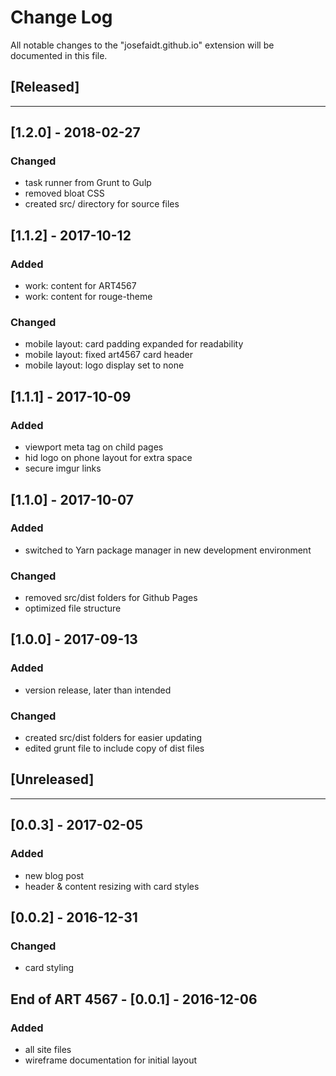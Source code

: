 # Change Log
All notable changes to the "josefaidt.github.io" extension will be documented in this file.

## [Released]
---
## [1.2.0] - 2018-02-27
### Changed
- task runner from Grunt to Gulp
- removed bloat CSS
- created src/ directory for source files

## [1.1.2] - 2017-10-12
### Added
- work: content for ART4567
- work: content for rouge-theme

### Changed
- mobile layout: card padding expanded for readability
- mobile layout: fixed art4567 card header
- mobile layout: logo display set to none

## [1.1.1] - 2017-10-09
### Added
- viewport meta tag on child pages
- hid logo on phone layout for extra space
- secure imgur links

## [1.1.0] - 2017-10-07
### Added
- switched to Yarn package manager in new development environment

### Changed
- removed src/dist folders for Github Pages
- optimized file structure

## [1.0.0] - 2017-09-13
### Added
- version release, later than intended

### Changed
- created src/dist folders for easier updating
- edited grunt file to include copy of dist files

## [Unreleased]
---
## [0.0.3] - 2017-02-05
### Added
- new blog post
- header & content resizing with card styles

## [0.0.2] - 2016-12-31
### Changed
- card styling

## End of ART 4567 - [0.0.1] - 2016-12-06
### Added
- all site files
- wireframe documentation for initial layout